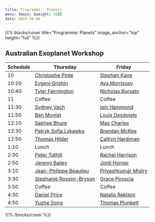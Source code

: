 ```yaml
---
title: Programme - Planets
menu: {main: {weight: 30}}
date: 2024-10-08
---
```

{{% blocks/cover title="Programme: Planets" image_anchor="top" height="full" %}}

## Australian Exoplanet Workshop

| Schedule | Thursday | Friday |
| -------- | ---------------- | ---------------- |
| 10 | [Christophe Pinte](speakers/christophe-pinte/_index.md) | [Stephen Kane](speakers/stephen-kane/_index.md) |
| 10:20 | [Evgeni Grishin](speakers/evgeni-grishin/_index.md) | [Ava Morrissey](speakers/ava-morrissey/_index.md) |
| 10:40 | [Tyler Fairnington](speakers/tyler-fairnington/_index.md) | [Nicholas Borsato](speakers/nicholas-borsato/_index.md) |
| 11 | Coffee | Coffee |
| 11:30 | [Sydney Vach](speakers/sydney-vach/_index.md) | [Iain Hammond](speakers/iain-hammond/_index.md) |
| 11:50 | [Ben Montet](speakers/ben-montet/_index.md) | [Louis Desdoigts](speakers/louis-desdoigts/_index.md) |
| 12:10 | [Sakhee Bhure](speakers/sakhee-bhure/_index.md) | [Max Charles](speakers/max-charles/_index.md) |
| 12:30 | [Patryk Sofia Lykawka](speakers/patryk-sofia-lykawka/_index.md) | [Brendan McKee](speakers/brendan-mckee/_index.md) |
| 12:50 | [Thomas Hilder](speakers/thomas-hilder/_index.md) | [Caitlyn Hardiman](speakers/caitlyn-hardiman/_index.md) |
| 1:10 | Lunch | Lunch |
| 2:30 | [Peter Tuthill](speakers/peter-tuthill/_index.md) | [Rachel Harrison](speakers/rachel-harrison/_index.md) |
| 2:50 | [Jeremy Bailey](speakers/jeremy-bailey/_index.md) | [Jonti Horner](speakers/jonti-horner/_index.md) |
| 3:10 | [Jean-Philippe Beaulieu](speakers/jean-philippe-beaulieu/_index.md) | [Priyashkumar Mistry](speakers/priyashkumar-mistry/_index.md) |
| 3:30 | [Stephanie Rossini-Bryson](speakers/stephanie-rossini-bryson/_index.md) | [Grace Piroscia](speakers/grace-piroscia/_index.md) |
| 3:50 | Coffee | Coffee |
| 4:30 | [Daniel Price](speakers/daniel-price/_index.md) | [Natalia Rektsini](speakers/natalia-rektsini/_index.md) |
| 4:50 | [Yuzhe Song](speakers/yuzhe-song/_index.md) | [Thomas Plunkett](speakers/thomas-plunkett/_index.md) |

{{% /blocks/cover %}}
